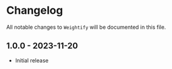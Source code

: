 # Changelog

All notable changes to `Weightify` will be documented in this file.

## 1.0.0 - 2023-11-20

- Initial release
 
